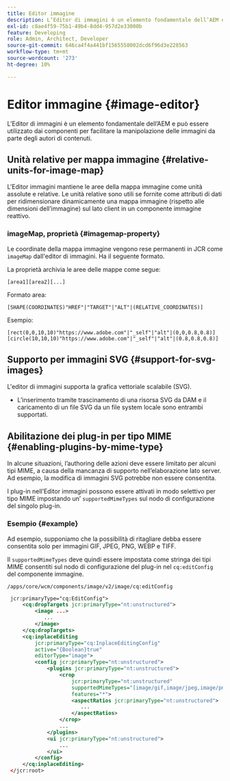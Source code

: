 ```yaml
---
title: Editor immagine
description: L’Editor di immagini è un elemento fondamentale dell’AEM e può essere utilizzato dai componenti per facilitare la manipolazione delle immagini da parte degli autori di contenuti.
exl-id: c8ae4f59-75b1-49b4-8dd4-957d2e33000b
feature: Developing
role: Admin, Architect, Developer
source-git-commit: 646ca4f4a441bf1565558002dcd6f96d3e228563
workflow-type: tm+mt
source-wordcount: '273'
ht-degree: 10%

---
```


# Editor immagine {#image-editor}

L’Editor di immagini è un elemento fondamentale dell’AEM e può essere utilizzato dai componenti per facilitare la manipolazione delle immagini da parte degli autori di contenuti.

## Unità relative per mappa immagine {#relative-units-for-image-map}

L&#39;Editor immagini mantiene le aree della mappa immagine come unità assolute e relative. Le unità relative sono utili se fornite come attributi di dati per ridimensionare dinamicamente una mappa immagine (rispetto alle dimensioni dell’immagine) sul lato client in un componente immagine reattivo.

### imageMap, proprietà {#imagemap-property}

Le coordinate della mappa immagine vengono rese permanenti in JCR come `imageMap` dall&#39;editor di immagini. Ha il seguente formato.

La proprietà archivia le aree delle mappe come segue:

`[area1][area2][...]`

Formato area:

`[SHAPE(COORDINATES)"HREF"|"TARGET"|"ALT"|(RELATIVE_COORDINATES)]`

Esempio:

`[rect(0,0,10,10)"https://www.adobe.com"|"_self"|"alt"|(0,0,0.8,0.8)]`
`[circle(10,10,10)"https://www.adobe.com"|"_self"|"alt"|(0.8,0.8,0.8)]`

## Supporto per immagini SVG {#support-for-svg-images}

L&#39;editor di immagini supporta la grafica vettoriale scalabile (SVG).

* L’inserimento tramite trascinamento di una risorsa SVG da DAM e il caricamento di un file SVG da un file system locale sono entrambi supportati.

## Abilitazione dei plug-in per tipo MIME {#enabling-plugins-by-mime-type}

In alcune situazioni, l’authoring delle azioni deve essere limitato per alcuni tipi MIME, a causa della mancanza di supporto nell’elaborazione lato server. Ad esempio, la modifica di immagini SVG potrebbe non essere consentita.

I plug-in nell’Editor immagini possono essere attivati in modo selettivo per tipo MIME impostando un’ `supportedMimeTypes` sul nodo di configurazione del singolo plug-in.

### Esempio {#example}

Ad esempio, supponiamo che la possibilità di ritagliare debba essere consentita solo per immagini GIF, JPEG, PNG, WEBP e TIFF.

Il `supportedMimeTypes` deve quindi essere impostata come stringa dei tipi MIME consentiti sul nodo di configurazione del plug-in nel `cq:editConfig` del componente immagine.

`/apps/core/wcm/components/image/v2/image/cq:editConfig`

```xml
 jcr:primaryType="cq:EditConfig">
     <cq:dropTargets jcr:primaryType="nt:unstructured">
         <image ...>
            ...
         </image>
     </cq:dropTargets>
     <cq:inplaceEditing
         jcr:primaryType="cq:InplaceEditingConfig"
         active="{Boolean}true"
         editorType="image">
         <config jcr:primaryType="nt:unstructured">
             <plugins jcr:primaryType="nt:unstructured">
                 <crop
                     jcr:primaryType="nt:unstructured"
                     supportedMimeTypes="[image/gif,image/jpeg,image/png,image/webp,image/tiff]"
                     features="*">
                     <aspectRatios jcr:primaryType="nt:unstructured">
                        ...
                     </aspectRatios>
                 </crop>
                 ...
             </plugins>
             <ui jcr:primaryType="nt:unstructured">
                 ...
             </ui>
         </config>
     </cq:inplaceEditing>
 </jcr:root>
```
